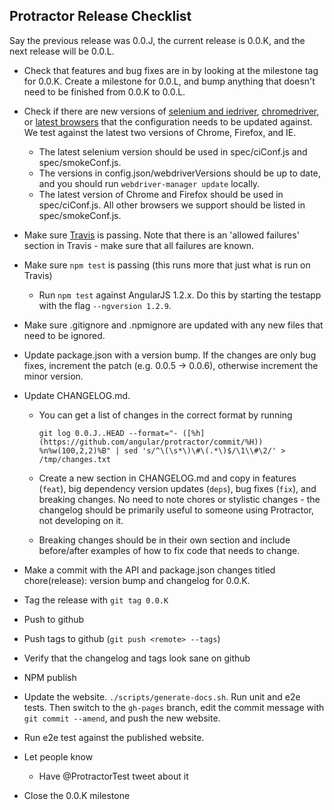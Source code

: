 Protractor Release Checklist
----------------------------

Say the previous release was 0.0.J, the current release is 0.0.K, and the next release will be 0.0.L.

 - Check that features and bug fixes are in by looking at the milestone tag for 0.0.K. Create a milestone for 0.0.L, and bump anything that doesn't need to be finished from 0.0.K to 0.0.L.

 - Check if there are new versions of [selenium and iedriver](http://selenium-release.storage.googleapis.com/index.html), [chromedriver](http://chromedriver.storage.googleapis.com/index.html), or [latest browsers](https://saucelabs.com/platforms) that the configuration needs to be updated against. We test against the latest two versions of Chrome, Firefox, and IE.

   - The latest selenium version should be used in spec/ciConf.js and spec/smokeConf.js.
   - The versions in config.json/webdriverVersions should be up to date, and you should run `webdriver-manager update` locally.
   - The latest version of Chrome and Firefox should be used in spec/ciConf.js. All other browsers we support should be listed in spec/smokeConf.js.

 - Make sure [Travis](https://travis-ci.org/angular/protractor/builds) is passing. Note that there is an 'allowed failures' section in Travis - make sure that all failures are known.

 - Make sure `npm test` is passing (this runs more that just what is run on Travis)
   - Run `npm test` against AngularJS 1.2.x. Do this by starting the testapp with the flag `--ngversion 1.2.9`.

 - Make sure .gitignore and .npmignore are updated with any new files that need to be ignored.

 - Update package.json with a version bump. If the changes are only bug fixes, increment the patch (e.g. 0.0.5 -> 0.0.6), otherwise increment the minor version.

 - Update CHANGELOG.md.
   - You can get a list of changes in the correct format by running
     ```
     git log 0.0.J..HEAD --format="- ([%h](https://github.com/angular/protractor/commit/%H)) %n%w(100,2,2)%B" | sed 's/^\(\s*\)\#\(.*\)$/\1\\#\2/' > /tmp/changes.txt
     ```

   - Create a new section in CHANGELOG.md and copy in features (`feat`), big dependency version updates (`deps`), bug fixes (`fix`), and breaking changes. No need to note chores or stylistic changes - the changelog should be primarily useful to someone using Protractor, not developing on it.

   - Breaking changes should be in their own section and include before/after examples of how to fix code that needs to change.

 - Make a commit with the API and package.json changes titled chore(release): version bump and changelog for 0.0.K.

 - Tag the release with `git tag 0.0.K`

 - Push to github

 - Push tags to github (`git push <remote> --tags`)

 - Verify that the changelog and tags look sane on github

 - NPM publish

 - Update the website. `./scripts/generate-docs.sh`. Run unit and e2e tests. Then switch to the
   `gh-pages` branch, edit the commit message with `git commit --amend`,
   and push the new website.

 - Run e2e test against the published website.

 - Let people know
   - Have @ProtractorTest tweet about it

 - Close the 0.0.K milestone
